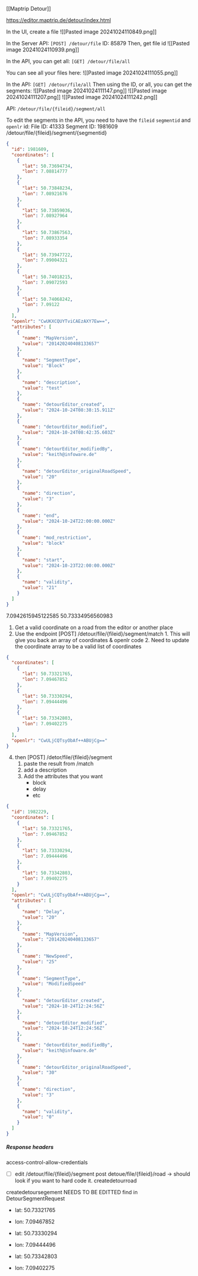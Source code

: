 [[Maptrip Detour]]

https://editor.maptrip.de/detour/index.html

In the UI, create a file 
![[Pasted image 20241024110849.png]]

In the Server API:
`[POST] /detour/file`
ID: 85879
Then, get file id 
![[Pasted image 20241024110939.png]]

In the API,  you can get all:
`[GET] /detour/file/all`

You can see all your files here:
![[Pasted image 20241024111055.png]]

In the API:
`[GET] /detour/file/all`
Then using the ID, or all, you can get the segments: 
![[Pasted image 20241024111147.png]]
![[Pasted image 20241024111207.png]]
![[Pasted image 20241024111242.png]]

API:
`/detour/file/{fileid}/segment/all`

To edit the segments in the API, you need to have the `fileid` `segmentid` and `openlr` id: 
File ID: 41333
Segment ID: 1981609
/detour/file/{fileid}/segment/{segmentid}
```json
{
  "id": 1981609,
  "coordinates": [
    {
      "lat": 50.73694734,
      "lon": 7.08814777
    },
    {
      "lat": 50.73848234,
      "lon": 7.08921676
    },
    {
      "lat": 50.73859036,
      "lon": 7.08927964
    },
    {
      "lat": 50.73867563,
      "lon": 7.08933354
    },
    {
      "lat": 50.73947722,
      "lon": 7.09004321
    },
    {
      "lat": 50.74018215,
      "lon": 7.09072593
    },
    {
      "lat": 50.74068242,
      "lon": 7.09122
    }
  ],
  "openlr": "CwUKXCQUYTviCAEzAXY7Ew==",
  "attributes": [
    {
      "name": "MapVersion",
      "value": "201420240408133657"
    },
    {
      "name": "SegmentType",
      "value": "Block"
    },
    {
      "name": "description",
      "value": "test"
    },
    {
      "name": "detourEditor_created",
      "value": "2024-10-24T08:38:15.911Z"
    },
    {
      "name": "detourEditor_modified",
      "value": "2024-10-24T08:42:35.603Z"
    },
    {
      "name": "detourEditor_modifiedBy",
      "value": "keith@infoware.de"
    },
    {
      "name": "detourEditor_originalRoadSpeed",
      "value": "20"
    },
    {
      "name": "direction",
      "value": "3"
    },
    {
      "name": "end",
      "value": "2024-10-24T22:00:00.000Z"
    },
    {
      "name": "mod_restriction",
      "value": "block"
    },
    {
      "name": "start",
      "value": "2024-10-23T22:00:00.000Z"
    },
    {
      "name": "validity",
      "value": "21"
    }
  ]
}
```
7.0942615945122585 50.73334956560983

1. Get a valid coordinate on a road from the editor or another place
2. Use the endpoint [POST] /detour/file/{fileid}/segment/match
		1. This will give you back an array of coordinates & openlr code
		2. Need to update the coordinate array to be a valid list of coordinates 
```json
{
  "coordinates": [
    {
      "lat": 50.73321765,
      "lon": 7.09467852
    },
    {
      "lat": 50.73330294,
      "lon": 7.09444496
    },
    {
      "lat": 50.73342803,
      "lon": 7.09402275
    }
  ],
  "openlr": "CwULjCQTsyObAf++ABUjCg=="
}
```

4. then [POST] /detor/file/{fileid}/segment
	1. paste the result from /match
	2. add a description 
	3. Add the attributes that you want 
		- block
		- delay
		- etc
```json
{
  "id": 1982229,
  "coordinates": [
    {
      "lat": 50.73321765,
      "lon": 7.09467852
    },
    {
      "lat": 50.73330294,
      "lon": 7.09444496
    },
    {
      "lat": 50.73342803,
      "lon": 7.09402275
    }
  ],
  "openlr": "CwULjCQTsyObAf++ABUjCg==",
  "attributes": [
    {
      "name": "Delay",
      "value": "20"
    },
    {
      "name": "MapVersion",
      "value": "201420240408133657"
    },
    {
      "name": "NewSpeed",
      "value": "25"
    },
    {
      "name": "SegmentType",
      "value": "ModifiedSpeed"
    },
    {
      "name": "detourEditor_created",
      "value": "2024-10-24T12:24:56Z"
    },
    {
      "name": "detourEditor_modified",
      "value": "2024-10-24T12:24:56Z"
    },
    {
      "name": "detourEditor_modifiedBy",
      "value": "keith@infoware.de"
    },
    {
      "name": "detourEditor_originalRoadSpeed",
      "value": "30"
    },
    {
      "name": "direction",
      "value": "3"
    },
    {
      "name": "validity",
      "value": "0"
    }
  ]
}
```

##### Response headers

 access-control-allow-credentials

- [ ] edit /detour/file/{fileid}/segment 
post detoue/file/{fileid}/road -> should look if you want to hard code it. 
createdetourroad

createdetoursegement NEEDS TO BE EDITTED 
find in DetourSegmentRequest

- lat: 50.73321765

- lon: 7.09467852

- lat: 50.73330294

- lon: 7.09444496

- lat: 50.73342803

- lon: 7.09402275